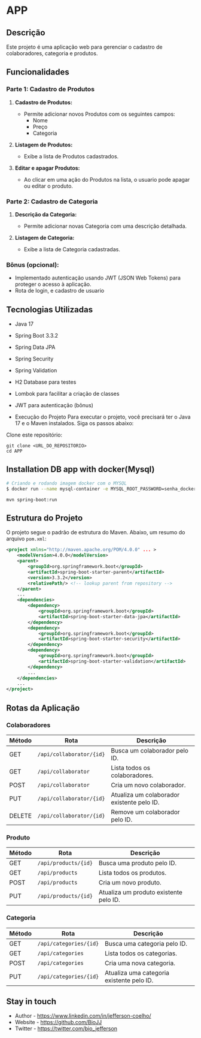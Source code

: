 # APP

## Descrição

Este projeto é uma aplicação web para gerenciar o cadastro de colaboradores, categoria e produtos.
## Funcionalidades

### Parte 1: Cadastro de Produtos

1. **Cadastro de Produtos:**
   - Permite adicionar novos Produtos com os seguintes campos:
     - Nome
     - Preço
     - Categoria

2. **Listagem de Produtos:**
   - Exibe a lista de Produtos cadastrados.

3. **Editar e apagar Produtos:**
   - Ao clicar em uma ação do Produtos na lista, o usuario pode apagar ou editar o produto.

### Parte 2: Cadastro de Categoria

1. **Descrição da Categoria:**
   - Permite adicionar novas Categoria com uma descrição detalhada.

2. **Listagem de Categoria:**
   - Exibe a lista de Categoria cadastradas.


### Bônus (opcional):
- Implementado autenticação usando JWT (JSON Web Tokens) para proteger o acesso à aplicação.
- Rota de login, e cadastro de usuario

## Tecnologias Utilizadas

- Java 17
- Spring Boot 3.3.2
- Spring Data JPA
- Spring Security
- Spring Validation
- H2 Database para testes
- Lombok para facilitar a criação de classes
- JWT para autenticação (bônus)

- Execução do Projeto
Para executar o projeto, você precisará ter o Java 17 e o Maven instalados. Siga os passos abaixo:

Clone este repositório:
```shell
git clone <URL_DO_REPOSITORIO>
cd APP
```

## Installation DB app with docker(Mysql)

```bash
# Criando e rodando imagem docker com o MYSQL
$ docker run --name mysql-container -e MYSQL_ROOT_PASSWORD=senha_docker -e MYSQL_DATABASE=db_docker -p 3306:3306 -d mysql:8.0 --default-authentication-plugin=mysql_native_password
```


```shell
mvn spring-boot:run
```

## Estrutura do Projeto

O projeto segue o padrão de estrutura do Maven. Abaixo, um resumo do arquivo `pom.xml`:

```xml
<project xmlns="http://maven.apache.org/POM/4.0.0" ... >
    <modelVersion>4.0.0</modelVersion>
    <parent>
        <groupId>org.springframework.boot</groupId>
        <artifactId>spring-boot-starter-parent</artifactId>
        <version>3.3.2</version>
        <relativePath/> <!-- lookup parent from repository -->
    </parent>
    ...
    <dependencies>
        <dependency>
            <groupId>org.springframework.boot</groupId>
            <artifactId>spring-boot-starter-data-jpa</artifactId>
        </dependency>
        <dependency>
            <groupId>org.springframework.boot</groupId>
            <artifactId>spring-boot-starter-security</artifactId>
        </dependency>
        <dependency>
            <groupId>org.springframework.boot</groupId>
            <artifactId>spring-boot-starter-validation</artifactId>
        </dependency>
        ...
    </dependencies>
    ...
</project>
```

## Rotas da Aplicação

### Colaboradores

| Método | Rota                     | Descrição                                   |
|--------|--------------------------|---------------------------------------------|
| GET    | `/api/collaborator/{id}`     | Busca um colaborador pelo ID.              |
| GET    | `/api/collaborator`          | Lista todos os colaboradores.               |
| POST   | `/api/collaborator`          | Cria um novo colaborador.                   |
| PUT    | `/api/collaborator/{id}`     | Atualiza um colaborador existente pelo ID.  |
| DELETE | `/api/collaborator/{id}`     | Remove um colaborador pelo ID.              |

### Produto

| Método | Rota                   | Descrição                                   |
|--------|------------------------|---------------------------------------------|
| GET    | `/api/products/{id}`       | Busca uma produto pelo ID.                |
| GET    | `/api/products`            | Lista todos os produtos.                  |
| POST   | `/api/products`            | Cria um novo produto.                    |
| PUT    | `/api/products/{id}`       | Atualiza um produto existente pelo ID.    |

### Categoria

| Método | Rota                   | Descrição                                   |
|--------|------------------------|---------------------------------------------|
| GET    | `/api/categories/{id}`       | Busca uma categoria pelo ID.                |
| GET    | `/api/categories`            | Lista todos os categorias.                  |
| POST   | `/api/categories`            | Cria uma nova categoria.                    |
| PUT    | `/api/categories/{id}`       | Atualiza uma categoria existente pelo ID.    |


## Stay in touch

- Author - https://www.linkedin.com/in/jefferson-coelho/
- Website - https://github.com/BioJJ
- Twitter - https://twitter.com/bio_jefferson
